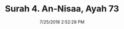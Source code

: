 ---
title       : "Surah 4. An-Nisaa, Ayah 73"
date        : 7/25/2018 2:52:28 PM
draft       : false
type        : "quran"
layout      : "compare"
BookCode    : "CMP"
SurahNumber : "4"
AyahNumber  : "73"
TotalAyah   : "176"
---